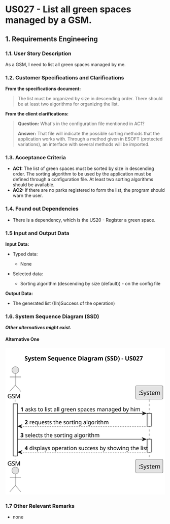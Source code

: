 # US027 - List all green spaces managed by a GSM.

## 1. Requirements Engineering

### 1.1. User Story Description

As a GSM, I need to list all green spaces managed by me.

### 1.2. Customer Specifications and Clarifications 

**From the specifications document:**

>  The list must be organized by size in descending order. There should be at least two algorithms for organizing the list.
 
**From the client clarifications:**

> **Question:** What's in the configuration file mentioned in AC1?
> 
> **Answer:** That file will indicate the possible sorting methods that the application works with. Through a method given in ESOFT (protected variations), an interface with several methods will be imported.

### 1.3. Acceptance Criteria

* **AC1:** The list of green spaces must be sorted by size in descending order. The sorting algorithm to be used by the application must be defined through a configuration file. At least two sorting algorithms should be available.
* **AC2:** If there are no parks registered to form the list, the program should warn the user.

### 1.4. Found out Dependencies

* There is a dependency, which is the US20 - Register a green space.

### 1.5 Input and Output Data

**Input Data:**

* Typed data:
    * None
	
* Selected data:
    * Sorting algorithm (descending by size (default)) - on the config file

**Output Data:**

* The generated list ((In)Success of the operation)

### 1.6. System Sequence Diagram (SSD)

**_Other alternatives might exist._**

#### Alternative One

![System Sequence Diagram - Alternative One](svg/us027-system-sequence-diagram-alternative-one.svg)

### 1.7 Other Relevant Remarks

* none